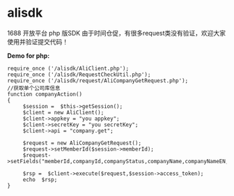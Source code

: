 alisdk
======

1688 开放平台 php 版SDK
由于时间仓促，有很多request类没有验证，欢迎大家使用并验证提交代码！

**Demo for php:**

    require_once ('/alisdk/AliClient.php');
    require_once ('/alisdk/RequestCheckUtil.php');
    require_once ('/alisdk/request/AliCompanyGetRequest.php');
    //获取单个公司库信息
    function companyAction()
    {
         $session =  $this->getSession();
         $client = new AliClient();
         $client->appkey = "you appkey";
         $client->secretKey = "you secretKey";
         $client->api = "company.get";
         
         $request = new AliCompanyGetRequest();
         $request->setMemberId($session->memberId);
         $request->setFields("memberId,companyId,companyStatus,companyName,companyNameEN,account,productionService,companyCategoryInfo,foundedPlace");
        
         $rsp =  $client->execute($request,$session->access_token);
         echo  $rsp;
    }
